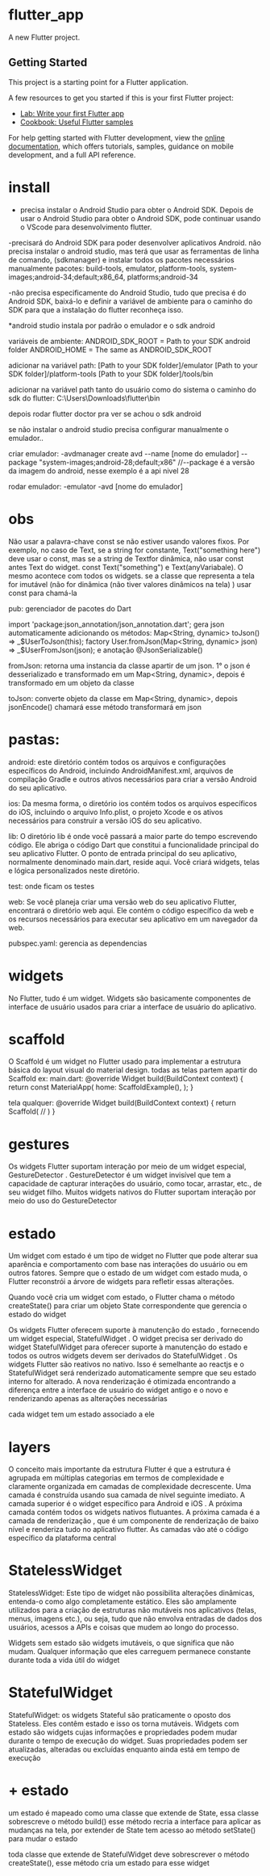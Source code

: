 # flutter_app

A new Flutter project.

## Getting Started

This project is a starting point for a Flutter application.

A few resources to get you started if this is your first Flutter project:

- [Lab: Write your first Flutter app](https://docs.flutter.dev/get-started/codelab)
- [Cookbook: Useful Flutter samples](https://docs.flutter.dev/cookbook)

For help getting started with Flutter development, view the
[online documentation](https://docs.flutter.dev/), which offers tutorials,
samples, guidance on mobile development, and a full API reference.

# install
- precisa instalar o Android Studio para obter o Android SDK. Depois de usar o Android Studio para obter o Android SDK, pode continuar usando o VScode para desenvolvimento flutter.

-precisará do Android SDK para poder desenvolver aplicativos Android. 
não precisa instalar o android studio, mas terá que usar as ferramentas de linha de comando, (sdkmanager)
e instalar todos os pacotes necessários manualmente
pacotes: build-tools, emulator, platform-tools, system-images;android-34;default;x86_64, platforms;android-34

-não precisa especificamente do Android Studio, tudo que precisa é do Android SDK, baixá-lo e definir a variável de ambiente para o 
caminho do SDK para que a instalação do flutter reconheça isso.

*android studio instala por padrão o emulador e o sdk android

variáveis de ambiente:
ANDROID_SDK_ROOT = Path to your SDK android folder
ANDROID_HOME = The same as ANDROID_SDK_ROOT

adicionar na variável path:
[Path to your SDK folder]/emulator
[Path to your SDK folder]/platform-tools
[Path to your SDK folder]/tools/bin

adicionar na variável path tanto do usuário como do sistema o caminho do sdk do flutter:
C:\Users\Downloads\flutter\bin

depois rodar flutter doctor pra ver se achou o sdk android

se não instalar o android studio precisa configurar manualmente o emulador..

criar emulador:
-avdmanager create avd --name [nome do emulador] --package "system-images;android-28;default;x86" 
//--package é a versão da imagem do android, nesse exemplo é a api nivel 28

rodar emulador:
-emulator -avd [nome do emulador]

# obs
Não usar a palavra-chave const se não estiver usando valores fixos. Por exemplo, no caso de Text, se a string for constante, Text("something here") deve usar o const, mas se a string de Textfor dinâmica, não usar const antes Text do widget. const Text("something") e Text(anyVariabale). O mesmo acontece com todos os widgets.
se a classe que representa a tela for imutável (não for dinâmica (não tiver valores dinâmicos na tela) ) usar const para chamá-la

pub: gerenciador de pacotes do Dart

import 'package:json_annotation/json_annotation.dart'; gera json automaticamente adicionando os métodos:
Map<String, dynamic> toJson() => _$UserToJson(this); 
factory User.fromJson(Map<String, dynamic> json) => _$UserFromJson(json);
e anotação @JsonSerializable()

fromJson: retorna uma instancia da classe apartir de um json.
1° o json é desserializado e transformado em um Map<String, dynamic>, depois é transformado em um objeto da classe

toJson: converte objeto da classe em Map<String, dynamic>, depois jsonEncode() chamará esse método transformará em json

# pastas: 
android: este diretório contém todos os arquivos e configurações específicos do Android, incluindo AndroidManifest.xml, arquivos de compilação Gradle e outros ativos necessários para criar a versão Android do seu aplicativo.

ios: Da mesma forma, o diretório ios contém todos os arquivos específicos do iOS, incluindo o arquivo Info.plist, o projeto Xcode e os ativos necessários para construir a versão iOS do seu aplicativo.

lib: O diretório lib é onde você passará a maior parte do tempo escrevendo código. Ele abriga o código Dart que constitui a funcionalidade principal do seu aplicativo Flutter. O ponto de entrada principal do seu aplicativo, normalmente denominado main.dart, reside aqui. Você criará widgets, telas e lógica personalizados neste diretório.

test: onde ficam os testes

web: Se você planeja criar uma versão web do seu aplicativo Flutter, encontrará o diretório web aqui. Ele contém o código específico da web e os recursos necessários para executar seu aplicativo em um navegador da web.

pubspec.yaml: gerencia as dependencias

# widgets
No Flutter, tudo é um widget. Widgets são basicamente componentes de interface de usuário usados ​​para criar a interface de usuário do aplicativo.

# scaffold
O Scaffold é um widget no Flutter usado para implementar a estrutura básica do layout visual do material design. 
todas as telas partem apartir do Scaffold
ex: 
main.dart:
@override
Widget build(BuildContext context) {
    return const MaterialApp(
        home: ScaffoldExample(),
    );
}

tela qualquer:
@override
  Widget build(BuildContext context) {
    return Scaffold(
        //
    )
}

# gestures
Os widgets Flutter suportam interação por meio de um widget especial, GestureDetector . GestureDetector é um widget invisível que tem a capacidade de capturar interações do usuário, como tocar, arrastar, etc., de seu widget filho. Muitos widgets nativos do Flutter suportam interação por meio do uso do GestureDetector

# estado
Um widget com estado é um tipo de widget no Flutter que pode alterar sua aparência e comportamento com base nas interações do usuário ou em outros fatores. Sempre que o estado de um widget com estado muda, o Flutter reconstrói a árvore de widgets para refletir essas alterações.

Quando você cria um widget com estado, o Flutter chama o método createState() para criar um objeto State correspondente que gerencia o estado do widget

Os widgets Flutter oferecem suporte à manutenção do estado , fornecendo um widget especial, StatefulWidget . O widget precisa ser derivado do widget StatefulWidget para oferecer suporte à manutenção do estado e todos os outros widgets devem ser derivados do StatefulWidget . Os widgets Flutter são reativos no nativo. Isso é semelhante ao reactjs e o StatefulWidget será renderizado automaticamente sempre que seu estado interno for alterado. A nova renderização é otimizada encontrando a diferença entre a interface de usuário do widget antigo e o novo e renderizando apenas as alterações necessárias

cada widget tem um estado associado a ele

# layers
O conceito mais importante da estrutura Flutter é que a estrutura é agrupada em múltiplas categorias em termos de complexidade e claramente organizada em camadas de complexidade decrescente. Uma camada é construída usando sua camada de nível seguinte imediato. A camada superior é o widget específico para Android e iOS . A próxima camada contém todos os widgets nativos flutuantes. A próxima camada é a camada de renderização , que é um componente de renderização de baixo nível e renderiza tudo no aplicativo flutter. As camadas vão até o código específico da plataforma central

# StatelessWidget
StatelessWidget: Este tipo de widget não possibilita alterações dinâmicas, entenda-o como algo completamente estático. 
Eles são amplamente utilizados para a criação de estruturas não mutáveis nos aplicativos (telas, menus, imagens etc.), 
ou seja, tudo que não envolva entradas de dados dos usuários, acessos a APIs e coisas que mudem ao longo do processo.

Widgets sem estado são widgets imutáveis, o que significa que não mudam. Qualquer informação que eles carreguem permanece constante durante toda a vida útil do widget

# StatefulWidget
StatefulWidget: os widgets Stateful são praticamente o oposto dos Stateless. Eles contêm estado e isso os torna mutáveis.
Widgets com estado são widgets cujas informações e propriedades podem mudar durante o tempo de execução do widget. Suas propriedades podem ser atualizadas, alteradas ou excluídas enquanto ainda está em tempo de execução

# + estado
um estado é mapeado como uma classe que extende de State, essa classe sobrescreve o método build() esse método recria a interface para aplicar as
mudanças na tela, por extender de State tem acesso ao método setState() para mudar o estado

toda classe que extende de StatefulWidget deve sobrescrever o método createState(), esse método cria um estado para esse widget